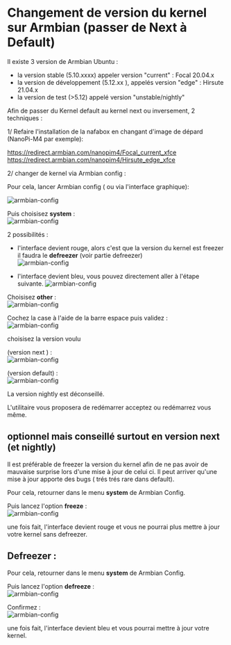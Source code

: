 # Changement de version du kernel sur Armbian (passer de Next à Default)

Il existe 3 version de Armbian Ubuntu :
- la version stable (5.10.xxxx) appeler version "current" : Focal 20.04.x
- la version de développement (5.12.xx ), appelés version "edge" : Hirsute 21.04.x
- la version de test (>5.12) appelé version "unstable/nightly"

Afin de passer du Kernel default au kernel next ou inversement, 2 techniques :

1/ Refaire l'installation de la nafabox en changant d'image de dépard (NanoPi-M4 par exemple):

https://redirect.armbian.com/nanopim4/Focal_current_xfce    
https://redirect.armbian.com/nanopim4/Hirsute_edge_xfce

2/ changer de kernel via Armbian config :

Pour cela, lancer Armbian config ( ou via l'interface graphique):
 
![armbian-config](https://github.com/dragonlost/NAFABox/raw/master/doc/armbian_conf_prompt.png)    

Puis choisisez **system** :    
![armbian-config](https://github.com/dragonlost/NAFABox/raw/master/doc/armbian_system.png)   

2 possibilités :

- l'interface devient rouge, alors c'est que la version du kernel est freezer il faudra le **defreezer** (voir partie defreezer)    
![armbian-config](https://github.com/dragonlost/NAFABox/raw/master/doc/defreeze_1.png)   

- l'interface devient bleu, vous pouvez directement aller à l'étape suivante.
![armbian-config](https://github.com/dragonlost/NAFABox/raw/master/doc/freeze_1.png)     

Choisisez **other** :    
![armbian-config](https://github.com/dragonlost/NAFABox/raw/master/doc/switch_kernel_1.png)   

Cochez la case à l'aide de la barre espace puis validez :   
![armbian-config](https://github.com/dragonlost/NAFABox/raw/master/doc/switch_kernel_2.png)   

choisisez la version voulu 

(version next ) :    
![armbian-config](https://github.com/dragonlost/NAFABox/raw/master/doc/switch_kernel_next.png)   

(version default) :   
![armbian-config](https://github.com/dragonlost/NAFABox/raw/master/doc/switch_kernel_default.png)   

La version nightly est déconseillé.

L'utilitaire vous proposera de redémarrer acceptez ou redémarrez vous même.

## optionnel mais conseillé surtout en version next (et nightly)

Il est préférable de freezer la version du kernel afin de ne pas avoir de mauvaise surprise lors d'une mise à jour de celui ci. Il peut arriver qu'une mise à jour apporte des bugs ( trés trés rare dans default).

Pour cela, retourner dans le menu **system** de Armbian Config.

Puis lancez l'option **freeze** :    
![armbian-config](https://github.com/dragonlost/NAFABox/raw/master/doc/freeze_1.png)    

une fois fait, l'interface devient rouge et vous ne pourrai plus mettre à jour votre kernel sans defreezer.

## Defreezer :

Pour cela, retourner dans le menu **system** de Armbian Config.

Puis lancez l'option **defreeze** :    
![armbian-config](https://github.com/dragonlost/NAFABox/raw/master/doc/defreeze_1.png)    

Confirmez :    
![armbian-config](https://github.com/dragonlost/NAFABox/raw/master/doc/defreeze_2.png)    

une fois fait, l'interface devient bleu et vous pourrai mettre à jour votre kernel.
